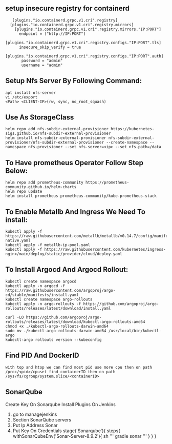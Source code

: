 ## setup insecure registry for containerd
       [plugins."io.containerd.grpc.v1.cri".registry]
      [plugins."io.containerd.grpc.v1.cri".registry.mirrors]
        [plugins."io.containerd.grpc.v1.cri".registry.mirrors."IP:PORT"]
          endpoint = ["http://IP:PORT"]
        [plugins."io.containerd.grpc.v1.cri".registry.configs."IP:PORT".tls]
          insecure_skip_verify = true
        [plugins."io.containerd.grpc.v1.cri".registry.configs."IP:PORT".auth]
           password = "admin"
           username = "admin"
## Setup Nfs Server By Following Command:
    apt install nfs-server
    vi /etc/export
    <Path> <CLIENT-IP>(rw, sync, no_root_squash)
## Use As StorageClass 
    helm repo add nfs-subdir-external-provisioner https://kubernetes-sigs.github.io/nfs-subdir-external-provisioner
    helm install nfs-subdir-external-provisioner nfs-subdir-external-provisioner/nfs-subdir-external-provisioner --create-namespace --namespace nfs-provisioner --set nfs.server=<ip> --set nfs.path=/data
## To Have prometheus Operator Follow Step Below:
    helm repo add prometheus-community https://prometheus-community.github.io/helm-charts
    helm repo update
    helm install prometheus prometheus-community/kube-prometheus-stack
## To Enable Metallb And Ingress We Need To install:
    kubectl apply -f https://raw.githubusercontent.com/metallb/metallb/v0.14.7/config/manifests/metallb-native.yaml
    kubectl apply -f metallb-ip-pool.yaml
    kubectl apply -f https://raw.githubusercontent.com/kubernetes/ingress-nginx/main/deploy/static/provider/cloud/deploy.yaml
    
## To Install Argocd And Argocd Rollout:
    kubectl create namespace argocd
    kubectl apply -n argocd -f https://raw.githubusercontent.com/argoproj/argo-cd/stable/manifests/install.yaml
    kubectl create namespace argo-rollouts
    kubectl apply -n argo-rollouts -f https://github.com/argoproj/argo-rollouts/releases/latest/download/install.yaml

    curl -LO https://github.com/argoproj/argo-rollouts/releases/latest/download/kubectl-argo-rollouts-amd64
    chmod +x ./kubectl-argo-rollouts-darwin-amd64
    sudo mv ./kubectl-argo-rollouts-darwin-amd64 /usr/local/bin/kubectl-argo 
    kubectl-argo rollouts version --kubeconfig 
## Find PID And DockerID
    with top and htop we can find most pid use more cpu then on path /proc/<pid>/cpuset find containerID then on path /sys/fs/cgroup/system.slice/<containerID>
## SonarQube
   Create Key On Sonarqube
   Install Plugins On Jenkins
   1) go to managejenkins
   2) Section SonarQube servers
   3) Put Ip Address Sonar
   4) Put Key On Credentials
   stage('Sonarqube'){ 
     steps{ 
        withSonarQubeEnv('Sonar-Server-8.9.2'){ 
          sh ''' gradle sonar ''' 
                }
            }
        }
